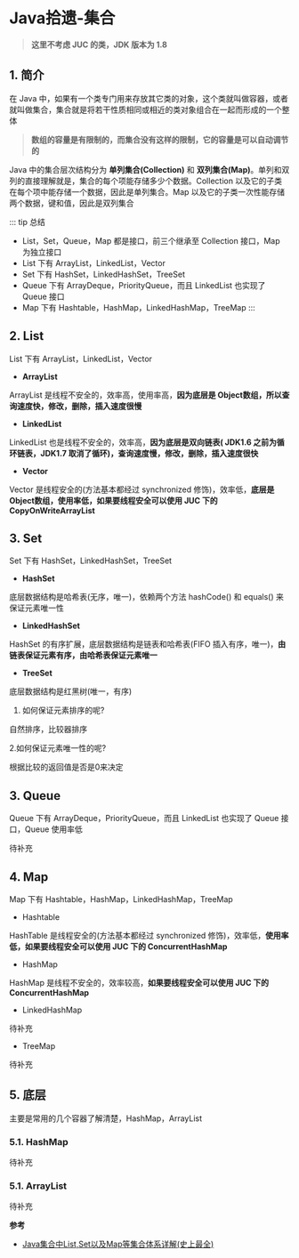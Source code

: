 # Java拾遗-集合

<!-- ![图片](https://cdn.jsdelivr.net/gh/wliduo/CDN@master/2020/04/20200413001.png) -->

> **这里不考虑 JUC 的类，JDK 版本为 1.8**

## 1. 简介

在 Java 中，如果有一个类专门用来存放其它类的对象，这个类就叫做容器，或者就叫做集合，集合就是将若干性质相同或相近的类对象组合在一起而形成的一个整体

> **数组的容量是有限制的，而集合没有这样的限制，它的容量是可以自动调节的**

Java 中的集合层次结构分为 **单列集合(Collection)** 和 **双列集合(Map)**。单列和双列的直接理解就是，集合的每个项能存储多少个数据。Collection 以及它的子类在每个项中能存储一个数据，因此是单列集合。Map 以及它的子类一次性能存储两个数据，键和值，因此是双列集合

::: tip 总结
* List，Set，Queue，Map 都是接口，前三个继承至 Collection 接口，Map 为独立接口
* List 下有 ArrayList，LinkedList，Vector
* Set 下有 HashSet，LinkedHashSet，TreeSet
* Queue 下有 ArrayDeque，PriorityQueue，而且 LinkedList 也实现了 Queue 接口
* Map 下有 Hashtable，HashMap，LinkedHashMap，TreeMap
:::

## 2. List

List 下有 ArrayList，LinkedList，Vector

* **ArrayList**

ArrayList 是线程不安全的，效率高，使用率高，**因为底层是 Object数组，所以查询速度快，修改，删除，插入速度很慢**

* **LinkedList**

LinkedList 也是线程不安全的，效率高，**因为底层是双向链表( JDK1.6 之前为循环链表，JDK1.7 取消了循环)，查询速度慢，修改，删除，插入速度很快**

* **Vector**

Vector 是线程安全的(方法基本都经过 synchronized 修饰)，效率低，**底层是 Object数组，使用率低，如果要线程安全可以使用 JUC 下的 CopyOnWriteArrayList**

## 3. Set

Set 下有 HashSet，LinkedHashSet，TreeSet

* **HashSet**

底层数据结构是哈希表(无序，唯一)，依赖两个方法 hashCode() 和 equals() 来保证元素唯一性

* **LinkedHashSet**

HashSet 的有序扩展，底层数据结构是链表和哈希表(FIFO 插入有序，唯一)，**由链表保证元素有序，由哈希表保证元素唯一**

* **TreeSet**

底层数据结构是红黑树(唯一，有序)

1. 如何保证元素排序的呢?

自然排序，比较器排序

2.如何保证元素唯一性的呢?

根据比较的返回值是否是0来决定

## 3. Queue

Queue 下有 ArrayDeque，PriorityQueue，而且 LinkedList 也实现了 Queue 接口，Queue 使用率低

待补充

## 4. Map

Map 下有 Hashtable，HashMap，LinkedHashMap，TreeMap

* Hashtable

HashTable 是线程安全的(方法基本都经过 synchronized 修饰)，效率低，**使用率低，如果要线程安全可以使用 JUC 下的 ConcurrentHashMap**

* HashMap

HashMap 是线程不安全的，效率较高，**如果要线程安全可以使用 JUC 下的 ConcurrentHashMap**

* LinkedHashMap

待补充

* TreeMap

待补充

## 5. 底层

主要是常用的几个容器了解清楚，HashMap，ArrayList

### 5.1. HashMap

待补充

### 5.1. ArrayList

待补充

**参考**

* [Java集合中List,Set以及Map等集合体系详解(史上最全)](https://blog.csdn.net/zhangqunshuai/article/details/80660974)


